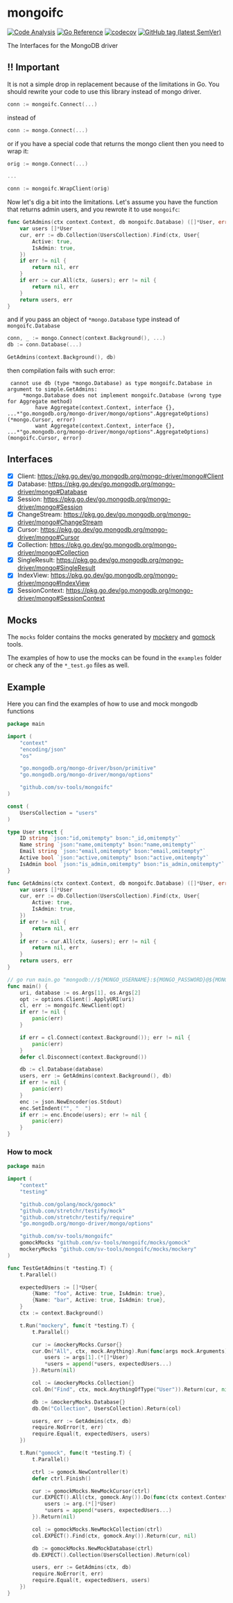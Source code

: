 # mongoifc

[![Code Analysis](https://github.com/sv-tools/mongoifc/actions/workflows/checks.yaml/badge.svg)](https://github.com/sv-tools/mongoifc/actions/workflows/checks.yaml)
[![Go Reference](https://pkg.go.dev/badge/github.com/sv-tools/mongoifc.svg)](https://pkg.go.dev/github.com/sv-tools/mongoifc)
[![codecov](https://codecov.io/gh/sv-tools/mongoifc/branch/main/graph/badge.svg?token=0XVOTDR1CW)](https://codecov.io/gh/sv-tools/mongoifc)
[![GitHub tag (latest SemVer)](https://img.shields.io/github/v/tag/sv-tools/mongoifc?style=flat)](https://github.com/sv-tools/mongoifc/releases)

The Interfaces for the MongoDB driver

## :bangbang: **Important**

It is not a simple drop in replacement because of the limitations in Go.
You should rewrite your code to use this library instead of mongo driver.
```go
conn := mongoifc.Connect(...)
```
instead of
```go
conn := mongo.Connect(...)
```

or if you have a special code that returns the mongo client then you need to wrap it:
```go
orig := mongo.Connect(...)

...

conn := mongoifc.WrapClient(orig)
```

Now let's dig a bit into the limitations. Let's assume you have the function that returns admin users,
and you rewrote it to use `mongoifc`:
```go
func GetAdmins(ctx context.Context, db mongoifc.Database) ([]*User, error) {
	var users []*User
	cur, err := db.Collection(UsersCollection).Find(ctx, User{
		Active: true,
		IsAdmin: true,
	})
	if err != nil {
		return nil, err
	}
	if err := cur.All(ctx, &users); err != nil {
		return nil, err
	}
	return users, err
}
```
and if you pass an object of `*mongo.Database` type instead of `mongoifc.Database`
```go
conn, _ := mongo.Connect(context.Background(), ...)
db := conn.Database(...)

GetAdmins(context.Background(), db)
```
then compilation fails with such error:

     cannot use db (type *mongo.Database) as type mongoifc.Database in argument to simple.GetAdmins:
         *mongo.Database does not implement mongoifc.Database (wrong type for Aggregate method)
             have Aggregate(context.Context, interface {}, ...*"go.mongodb.org/mongo-driver/mongo/options".AggregateOptions) (*mongo.Cursor, error)
             want Aggregate(context.Context, interface {}, ...*"go.mongodb.org/mongo-driver/mongo/options".AggregateOptions) (mongoifc.Cursor, error)

## Interfaces

- [x] Client: https://pkg.go.dev/go.mongodb.org/mongo-driver/mongo#Client
- [x] Database: https://pkg.go.dev/go.mongodb.org/mongo-driver/mongo#Database
- [x] Session: https://pkg.go.dev/go.mongodb.org/mongo-driver/mongo#Session
- [x] ChangeStream: https://pkg.go.dev/go.mongodb.org/mongo-driver/mongo#ChangeStream
- [x] Cursor: https://pkg.go.dev/go.mongodb.org/mongo-driver/mongo#Cursor
- [x] Collection: https://pkg.go.dev/go.mongodb.org/mongo-driver/mongo#Collection
- [x] SingleResult: https://pkg.go.dev/go.mongodb.org/mongo-driver/mongo#SingleResult
- [x] IndexView: https://pkg.go.dev/go.mongodb.org/mongo-driver/mongo#IndexView
- [x] SessionContext: https://pkg.go.dev/go.mongodb.org/mongo-driver/mongo#SessionContext

## Mocks

The `mocks` folder contains the mocks generated by [mockery](https://github.com/mockery/mockery) and [gomock](https://github.com/golang/mock) tools.

The examples of how to use the mocks can be found in the `examples` folder or check any of the `*_test.go` files as well. 

## Example

Here you can find the examples of how to use and mock mongodb functions

```go
package main

import (
	"context"
	"encoding/json"
	"os"

	"go.mongodb.org/mongo-driver/bson/primitive"
	"go.mongodb.org/mongo-driver/mongo/options"

	"github.com/sv-tools/mongoifc"
)

const (
	UsersCollection = "users"
)

type User struct {
	ID string `json:"id,omitempty" bson:"_id,omitempty"`
	Name string `json:"name,omitempty" bson:"name,omitempty"`
	Email string `json:"email,omitempty" bson:"email,omitempty"`
	Active bool `json:"active,omitempty" bson:"active,omitempty"`
	IsAdmin bool `json:"is_admin,omitempty" bson:"is_admin,omitempty"`
}

func GetAdmins(ctx context.Context, db mongoifc.Database) ([]*User, error) {
	var users []*User
	cur, err := db.Collection(UsersCollection).Find(ctx, User{
		Active: true,
		IsAdmin: true,
	})
	if err != nil {
		return nil, err
	}
	if err := cur.All(ctx, &users); err != nil {
		return nil, err
	}
	return users, err
}

// go run main.go "mongodb://${MONGO_USERNAME}:${MONGO_PASSWORD}@${MONGO_HOST}:${MONGO_PORT}/?authSource=admin" "${DATABASE}"
func main() {
	uri, database := os.Args[1], os.Args[2]
	opt := options.Client().ApplyURI(uri)
	cl, err := mongoifc.NewClient(opt)
	if err != nil {
		panic(err)
	}

	if err = cl.Connect(context.Background()); err != nil {
		panic(err)
	}
	defer cl.Disconnect(context.Background())

	db := cl.Database(database)
	users, err := GetAdmins(context.Background(), db)
	if err != nil {
		panic(err)
	}
	enc := json.NewEncoder(os.Stdout)
	enc.SetIndent("", "  ")
	if err := enc.Encode(users); err != nil {
		panic(err)
	}
}
```

### How to mock

```go
package main

import (
	"context"
	"testing"

	"github.com/golang/mock/gomock"
	"github.com/stretchr/testify/mock"
	"github.com/stretchr/testify/require"
	"go.mongodb.org/mongo-driver/mongo/options"

	"github.com/sv-tools/mongoifc"
	gomockMocks "github.com/sv-tools/mongoifc/mocks/gomock"
	mockeryMocks "github.com/sv-tools/mongoifc/mocks/mockery"
)

func TestGetAdmins(t *testing.T) {
	t.Parallel()

	expectedUsers := []*User{
		{Name: "foo", Active: true, IsAdmin: true},
		{Name: "bar", Active: true, IsAdmin: true},
	}
	ctx := context.Background()

	t.Run("mockery", func(t *testing.T) {
		t.Parallel()

		cur := &mockeryMocks.Cursor{}
		cur.On("All", ctx, mock.Anything).Run(func(args mock.Arguments) {
			users := args[1].(*[]*User)
			*users = append(*users, expectedUsers...)
		}).Return(nil)

		col := &mockeryMocks.Collection{}
		col.On("Find", ctx, mock.AnythingOfType("User")).Return(cur, nil)

		db := &mockeryMocks.Database{}
		db.On("Collection", UsersCollection).Return(col)

		users, err := GetAdmins(ctx, db)
		require.NoError(t, err)
		require.Equal(t, expectedUsers, users)
	})

	t.Run("gomock", func(t *testing.T) {
		t.Parallel()

		ctrl := gomock.NewController(t)
		defer ctrl.Finish()

		cur := gomockMocks.NewMockCursor(ctrl)
		cur.EXPECT().All(ctx, gomock.Any()).Do(func(ctx context.Context, arg interface{}) {
			users := arg.(*[]*User)
			*users = append(*users, expectedUsers...)
		}).Return(nil)

		col := gomockMocks.NewMockCollection(ctrl)
		col.EXPECT().Find(ctx, gomock.Any()).Return(cur, nil)

		db := gomockMocks.NewMockDatabase(ctrl)
		db.EXPECT().Collection(UsersCollection).Return(col)

		users, err := GetAdmins(ctx, db)
		require.NoError(t, err)
		require.Equal(t, expectedUsers, users)
	})
}
```
